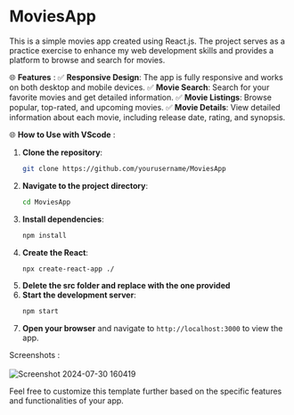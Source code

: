 # MoviesApp

This is a simple movies app created using React.js. The project serves as a practice exercise to enhance my web development skills and provides a platform to browse and search for movies.

🌐 **Features** :
✅ **Responsive Design**: The app is fully responsive and works on both desktop and mobile devices.
✅ **Movie Search**: Search for your favorite movies and get detailed information.
✅ **Movie Listings**: Browse popular, top-rated, and upcoming movies.
✅ **Movie Details**: View detailed information about each movie, including release date, rating, and synopsis.

🌐 **How to Use with VScode** :
1. **Clone the repository**: 
   ```bash
   git clone https://github.com/yourusername/MoviesApp
   ```
2. **Navigate to the project directory**:
   ```bash
   cd MoviesApp
   ```
3. **Install dependencies**:
   ```bash
   npm install
   ```
4. **Create the React**:
   ```bash
   npx create-react-app ./
   ```
5. **Delete the src folder and replace with the one provided**
6. **Start the development server**:
   ```bash
   npm start

   ```
7. **Open your browser** and navigate to `http://localhost:3000` to view the app.

Screenshots :<br /><br />
    ![Screenshot 2024-07-30 160419](https://github.com/user-attachments/assets/50fb0f46-16ab-4323-8cd8-1d87728956e8)

Feel free to customize this template further based on the specific features and functionalities of your app.
